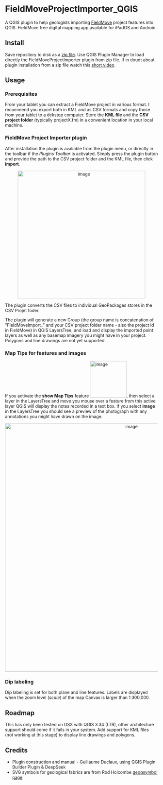 # FieldMoveProjectImporter_QGIS
A QGIS plugin to help geologists importing [FieldMove](https://www.petex.com/pe-geology/move-suite/digital-field-mapping/) project features into QGIS. FieldMove free digital mapping app available for iPadOS and Android.

## Install

Save repository to disk as a [zip file](https://github.com/gduclaux/FieldMoveProjectImporter_QGIS/archive/refs/heads/main.zip). Use QGIS Plugin Manager to load directly the FieldMoveProjectImporter plugin from zip file. If in doudt about plugin installation from a zip file watch this [short video](https://www.youtube.com/watch?v=AUQouvFyt34). 


## Usage 

### Prerequisites
From your tablet you can extract a FieldMove project in various format. I recommend you export both in KML and as CSV formats and copy those from your tablet to a dekstop computer. Store  the **KML file** and the **CSV project folder** (typically projectX.fm) in a convenient location in your local machine. 

### FieldMove Project Importer plugin
After installation the plugin is avaliable from the plugin menu, or directly in the toolbar if the *Plugins Toolbar* is activated. Simply press the plugin button and provide the path to the CSV project folder and the KML file, then click **import**.

<p align="center">
  <img width="420" alt="image" src="https://github.com/user-attachments/assets/23293c38-8afa-4b5a-9795-de55a790e81a" />
</p>

The plugin converts the CSV files to individual GeoPackages stores in the CSV Projet foder.

The plugin will generate a new Group (the group name is concatenation of "FieldMoveImport_" and your CSV project folder name - also the project id in FieldMove) in QGIS LayersTree, and load and display the imported point layers as well as any basemap imagery you might have in your project. Polygons and line drawings are not yet supported. 

### Map Tips for features and images
If you activate the **show Map Tips** feature <img width="120" alt="image" src="https://github.com/user-attachments/assets/08acd5ed-1586-4a81-8642-24436a3218b5"/>, then select a layer in the LayersTree and move you mouse over a feature from this active layer QGIS will display the notes recorded in a text box. If you select **image** in the LayersTree you should see a preview of the photograph with any annotations you might have drawn on the image.
<p align="center">
  <img width="818" alt="image" src="https://github.com/user-attachments/assets/a76e5de3-1e52-4fc6-b9f8-ac6fcc76525e" />
</p>

### Dip labeling
Dip labeling is set for both plane and line features. Labels are displayed when the zoom level (_scale_) of the map Canvas is larger than 1:300,000.


## Roadmap

This has only been tested on OSX with QGIS 3.34 (LTR), other architecture support should come if it fails in your system. Add support for KML files (not working at this stage) to display line drawings and polygons.

## Credits
   - Plugin construction and manual - Guillaume Duclaux, using QGIS Plugin Builder Plugin & DeepSeek
   - SVG symbols for geological fabrics are from Rod Holcombe [geoqsymbol page](https://www.holcombe.net.au/software/geoqsymbol.html#download)

